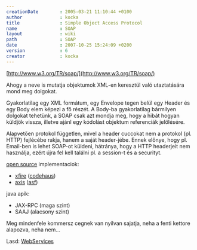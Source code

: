 ```yaml
---
creationDate        : 2005-03-21 11:10:44 +0100 
author              : kocka 
title               : Simple Object Access Protocol 
name                : SOAP 
layout              : wiki 
path                : SOAP 
date                : 2007-10-25 15:24:09 +0200 
version             : 6 
creator             : kocka 
---
```

[http://www.w3.org/TR/soap/](http://www.w3.org/TR/soap/)

Ahogy a neve is mutatja objektumok XML-en keresztül való utaztatására mond meg dolgokat. 

Gyakorlatilag egy XML formátum, egy Envelope tegen belül egy Header és egy Body elem képezi a fő részét. A Body-ba gyakorlatilag bármilyen dolgokat tehetünk, a SOAP csak azt mondja meg, hogy a hibát hogyan küldjök vissza, illetve ajánl egy kódolást objektum referenciák jelölésére.

Alapvetően protokol független, mivel a header cuccokat nem a protokol (pl. HTTP) fejlécébe rakja, hanem a saját header-jébe. Ennek előnye, hogy pl. Email-ben is lehet SOAP-ot küldeni, hátránya, hogy a HTTP headerjeit nem használja, ezért újra fel kell találni pl. a session-t és a securityt.


[open source](Open%20Source.html) implementaciok:

*   [xfire](xfire.html) ([codehaus](codehaus.html))
*   [axis](axis.html) ([asf](ASF.html))

java apik:

*   JAX-RPC (maga szint)
*   SAAJ (alacsony szint)

Meg mindenfele kommersz cegnek van nyilvan sajatja, neha a fenti kettore alapozva, neha nem...

Lasd: [WebServices](WebServices.html)



